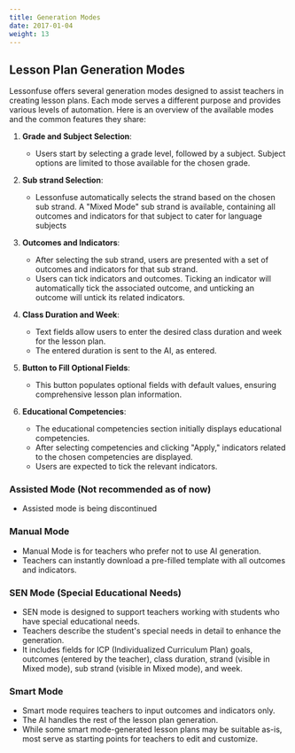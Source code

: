 ```yaml
---
title: Generation Modes
date: 2017-01-04
weight: 13
---
```

## Lesson Plan Generation Modes

Lessonfuse offers several generation modes designed to assist teachers in creating lesson plans. Each mode serves a different purpose and provides various levels of automation. Here is an overview of the available modes and the common features they share:

1. **Grade and Subject Selection**:
   - Users start by selecting a grade level, followed by a subject. Subject options are limited to those available for the chosen grade.

2. **Sub strand Selection**:
   - Lessonfuse automatically selects the strand based on the chosen sub strand. A "Mixed Mode" sub strand is available, containing all outcomes and indicators for that subject to cater for language subjects

3. **Outcomes and Indicators**:
   - After selecting the sub strand, users are presented with a set of outcomes and indicators for that sub strand.
   - Users can tick indicators and outcomes. Ticking an indicator will automatically tick the associated outcome, and unticking an outcome will untick its related indicators.

4. **Class Duration and Week**:
   - Text fields allow users to enter the desired class duration and week for the lesson plan.
   - The entered duration is sent to the AI, as entered.

5. **Button to Fill Optional Fields**:
   - This button populates optional fields with default values, ensuring comprehensive lesson plan information.

6. **Educational Competencies**:
   - The educational competencies section initially displays educational competencies.
   - After selecting competencies and clicking "Apply," indicators related to the chosen competencies are displayed.
   - Users are expected to tick the relevant indicators.

### Assisted Mode (Not recommended as of now)
- Assisted mode is being discontinued


### Manual Mode
- Manual Mode is for teachers who prefer not to use AI generation.
- Teachers can instantly download a pre-filled template with all outcomes and indicators.

### SEN Mode (Special Educational Needs)
- SEN mode is designed to support teachers working with students who have special educational needs.
- Teachers describe the student's special needs in detail to enhance the generation.
- It includes fields for ICP (Individualized Curriculum Plan) goals, outcomes (entered by the teacher), class duration, strand (visible in Mixed mode), sub strand (visible in Mixed mode), and week.

### Smart Mode
- Smart mode requires teachers to input outcomes and indicators only.
- The AI handles the rest of the lesson plan generation.
- While some smart mode-generated lesson plans may be suitable as-is, most serve as starting points for teachers to edit and customize.